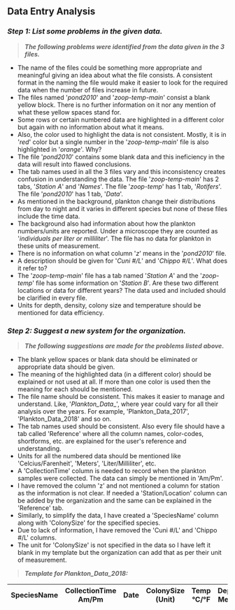 ## **Data Entry Analysis**

### **_Step 1: List some problems in the given data._**

> **_The following problems were identified from the data given in the 3 files._** 

- The name of the files could be something more appropriate and meaningful giving an idea about what the file consists. A consistent format in the naming the file would make it easier to look for the required data when the number of files increase in future. 
- The files named '_pond2010_' and '_zoop-temp-main_' consist a blank yellow block. There is no further information on it nor any mention of what these yellow spaces stand for. 
- Some rows or certain numbered data are highlighted in a different color but again with no information about what it means. 
- Also, the color used to highlight the data is not consistent. Mostly, it is in '_red_' color but a single number in the '_zoop-temp-main_' file is also highlighted in '_orange_'. Why?
- The file '_pond2010_' contains some blank data and this ineficiency in the data will result into flawed conclusions. 
- The tab names used in all the 3 files vary and this inconsistency creates confusion in understanding the data. The file '_zoop-temp-main_' has 2 tabs, '_Station A_' and '_Names_'. The file '_zoop-temp_' has 1 tab, '_Rotifers_'. The file '_pond2010_' has 1 tab, '_Data_'.
- As mentioned in the background, plankton change their distributions from day to night and it varies in different species but none of these files include the time data. 
- The background also had information about how the plankton numbers/units are reported. Under a microscope they are counted as '_individuals per liter or milliliter_'. The file has no data for plankton in these units of measurement. 
- There is no information on what column '_z_' means in the '_pond2010_' file. 
- A description should be given for '_Cuni #/L_' and '_Chippo #/L_'. What does it refer to?
- The '_zoop-temp-main_' file has a tab named '_Station A_' and the '_zoop-temp_' file has some information on '_Station B_'. Are these two different locations or data for different years? The data used and included should be clarified in every file. 
- Units for depth, density, colony size and temperature should be mentioned for data efficiency. 

### **_Step 2: Suggest a new system for the organization._**

> **_The following suggestions are made for the problems listed above._** 

- The blank yellow spaces or blank data should be eliminated or appropriate data should be given.
- The meaning of the highlighted data (in a different color) should be explained or not used at all. If more than one color is used then the meaning for each should be mentioned. 
- The file name should be consistent. This makes it easier to manage and understand. Like, '_Plankton_Data_<year>_', where year could vary for all their analysis over the years. For example, 'Plankton_Data_2017', 'Plankton_Data_2018' and so on.
- The tab names used should be consistent. Also every file should have a tab called 'Reference' where all the column names, color-codes, shortforms, etc. are explained for the user's reference and understanding. 
- Units for all the numbered data should be mentioned like 'Celcius/Farenheit', 'Meters', 'Liter/Milliliter', etc. 
- A 'CollectionTime' column is needed to record when the plankton samples were collected. The data can simply be mentioned in 'Am/Pm'. 
- I have removed the column 'z' and not mentioned a column for station as the information is not clear. If needed a 'Station/Location' column can be added by the organization and the same can be explained in the 'Reference' tab. 
- Similarly, to simplify the data, I have created a 'SpeciesName' column along with 'ColonySize' for the specified species.
- Due to lack of information, I have removed the 'Cuni #/L' and 'Chippo #/L' columns.
- The unit for 'ColonySize' is not specified in the data so I have left it blank in my template but the organization can add that as per their unit of measurement. 
  
> **_Template for Plankton_Data_2018:_**

| SpeciesName | CollectionTime Am/Pm | Date | ColonySize (Unit) | Temp °C/°F | Depth Meter | Density Liter/Milliliter | Chlorophyll a |
|-------------|----------------------|------|-------------------|------------|-------------|--------------------------|---------------|
